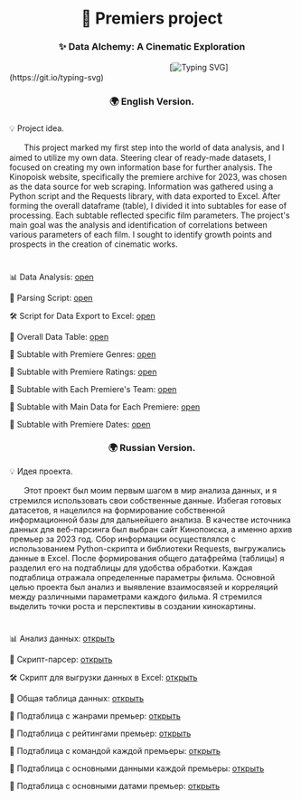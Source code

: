 <h1 align="center">🚀 Premiers project</h1>
<h3 align="center">✨ Data Alchemy: A Cinematic Exploration</h3>

ㅤㅤㅤㅤㅤㅤㅤㅤㅤㅤㅤㅤㅤㅤㅤㅤㅤㅤㅤㅤㅤㅤ[![Typing SVG](https://readme-typing-svg.herokuapp.com?color=%2336BCF7&lines=print('Cinematic+Data+Dive'))](https://git.io/typing-svg)

<h3 align="center">🌍 English Version.</h3>

<h3></h3>

💡 Project idea. 

ㅤㅤThis project marked my first step into the world of data analysis, and I aimed to utilize my own data. Steering clear of ready-made datasets, I focused on creating my own information base for further analysis. The Kinopoisk website, specifically the premiere archive for 2023, was chosen as the data source for web scraping. Information was gathered using a Python script and the Requests library, with data exported to Excel. After forming the overall dataframe (table), I divided it into subtables for ease of processing. Each subtable reflected specific film parameters. The project's main goal was the analysis and identification of correlations between various parameters of each film. I sought to identify growth points and prospects in the creation of cinematic works.

<h1></h1>

📊 Data Analysis: [open](https://github.com/end1ess1/end1ess1/blob/main/premiers_project/Premier_analysis.ipynb)

🤖 Parsing Script: [open](https://github.com/end1ess1/end1ess1/blob/main/premiers_project/premier_2023_data.py)

🛠️ Script for Data Export to Excel: [open](https://github.com/end1ess1/end1ess1/blob/main/premiers_project/premier_to_excel.py)

💼 Overall Data Table: [open](https://github.com/end1ess1/end1ess1/raw/main/premiers_project/premier_data_main.xlsx)

📂 Subtable with Premiere Genres: [open](https://github.com/end1ess1/end1ess1/raw/main/premiers_project/genres_table.xlsx)

📂 Subtable with Premiere Ratings: [open](https://github.com/end1ess1/end1ess1/raw/main/premiers_project/ratings_table.xlsx)

📂 Subtable with Each Premiere's Team: [open](https://github.com/end1ess1/end1ess1/raw/main/premiers_project/team_table.xlsx)

📂 Subtable with Main Data for Each Premiere: [open](https://github.com/end1ess1/end1ess1/raw/main/premiers_project/premiers_table.xlsx)

📂 Subtable with Premiere Dates: [open](https://github.com/end1ess1/end1ess1/raw/main/premiers_project/dates_table.xlsx)

<h3 align="center">🌍 Russian Version.</h3>

💡 Идея проекта. 

ㅤㅤЭтот проект был моим первым шагом в мир анализа данных, и я стремился использовать свои собственные данные. Избегая готовых датасетов, я нацелился на формирование собственной информационной базы для дальнейшего анализа. В качестве источника данных для веб-парсинга был выбран сайт Кинопоиска, а именно архив премьер за 2023 год. Сбор информации осуществлялся с использованием Python-скрипта и библиотеки Requests, выгружались данные в Excel. После формирования общего датафрейма (таблицы) я разделил его на подтаблицы для удобства обработки. Каждая подтаблица отражала определенные параметры фильма. Основной целью проекта был анализ и выявление взаимосвязей и корреляций между различными параметрами каждого фильма. Я стремился выделить точки роста и перспективы в создании кинокартины.

<h1></h1>

📊 Анализ данных: [открыть](https://github.com/end1ess1/end1ess1/blob/main/premiers_project/Premier_analysis.ipynb)

🤖 Скрипт-парсер: [открыть](https://github.com/end1ess1/end1ess1/blob/main/premiers_project/premier_2023_data.py)

🛠️ Скрипт для выгрузки данных в Excel: [открыть](https://github.com/end1ess1/end1ess1/blob/main/premiers_project/premier_to_excel.py)

💼 Общая таблица данных: [открыть](https://github.com/end1ess1/end1ess1/raw/main/premiers_project/premier_data_main.xlsx)

📂 Подтаблица с жанрами премьер: [открыть](https://github.com/end1ess1/end1ess1/raw/main/premiers_project/genres_table.xlsx)

📂 Подтаблица с рейтингами премьер: [открыть](https://github.com/end1ess1/end1ess1/raw/main/premiers_project/ratings_table.xlsx)

📂 Подтаблица с командой каждой премьеры: [открыть](https://github.com/end1ess1/end1ess1/raw/main/premiers_project/team_table.xlsx)

📂 Подтаблица с основными данными каждой премьеры: [открыть](https://github.com/end1ess1/end1ess1/raw/main/premiers_project/premiers_table.xlsx)

📂 Подтаблица с основными датами премьер: [открыть](https://github.com/end1ess1/end1ess1/raw/main/premiers_project/dates_table.xlsx)
